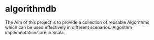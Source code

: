 # algorithmdb
The Aim of this project is to provide a collection of reusable Algorithms which can be used effectively in different scenarios.  Algorithm implementations are in Scala. 
